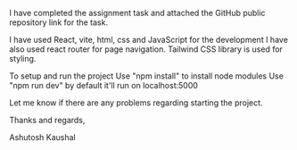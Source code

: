 I have completed the assignment task and attached the GitHub public repository link for the task. 

I have used React, vite, html, css and JavaScript for the development 
I have also used react router for page navigation. 
Tailwind CSS library is used for styling. 

To setup and run the project 
Use "npm install" to install node modules 
Use "npm run dev"  by default it'll run on localhost:5000

Let me know if there are any problems regarding starting the project. 

Thanks and regards,

Ashutosh Kaushal 
